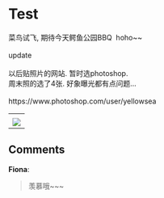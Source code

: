 # Test

<div id="msgcns!9884D0A402622CB2!4325" class="bvMsg"> 菜鸟试飞, 期待今天鳄鱼公园BBQ  hoho~~<br /> <br />update<br /><br />以后贴照片的网站. 暂时选photoshop. <br />周末照的选了4张. 好象曝光都有点问题...<br /><br />https://www.photoshop.com/user/yellowsea<br /></div><table cellspacing="0" border="0"><tr><td></td></tr><tr><td valign="top"><a href="http://byfiles.storage.live.com/y1pPFt-he6yFKLO513SIqKkbiUAoZLgiNuK9Yhk2OQM403eQy6mxOqLZDPG27PIG7F9v8sutTXzU2g" target="_blank" rel="WLPP;url=http://byfiles.storage.live.com/y1pPFt-he6yFKLO513SIqKkbiUAoZLgiNuK9Yhk2OQM403eQy6mxOqLZDPG27PIG7F9v8sutTXzU2g;cnsid=cns&#033;9884D0A402622CB2&#033;4326"><img src="http://byfiles.storage.live.com/y1pPFt-he6yFKLO513SIqKkbmfd4f2RBDI0i7gmGF6r3O5WqN3JzwYy_vK7WqSjfPJ1sCcl9wXBfqc" border="0" /></a></td></tr></table>

## Comments

**Fiona**:
> 羡慕哦~~~

